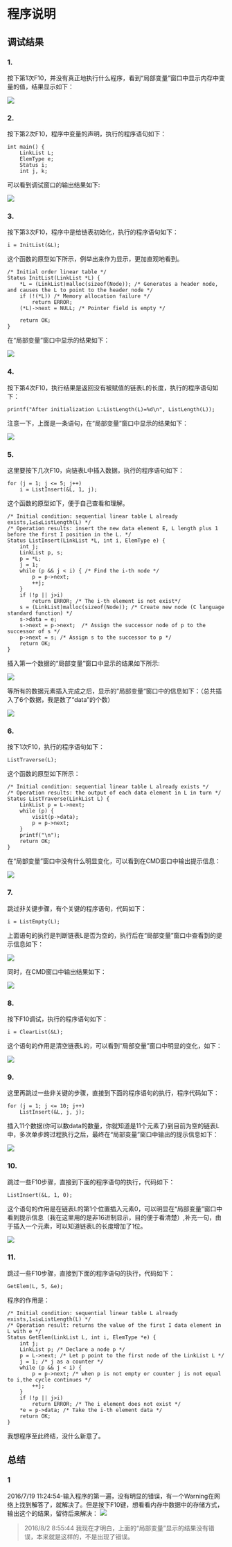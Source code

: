 # 程序说明 #
## 调试结果 ##
### 1. ###
按下第1次F10，并没有真正地执行什么程序，看到“局部变量”窗口中显示内存中变量的值，结果显示如下：

![](img/bug2.png)
### 2. ###
按下第2次F10，程序中变量的声明，执行的程序语句如下：

    int main() {
    	LinkList L;
    	ElemType e;
    	Status i;
    	int j, k;

可以看到调试窗口的输出结果如下:

![](img/bug3.png)
### 3. ###
按下第3次F10，程序中是给链表初始化，执行的程序语句如下：

	i = InitList(&L);

这个函数的原型如下所示，例举出来作为显示，更加直观地看到。

    /* Initial order linear table */
    Status InitList(LinkList *L) {
    	*L = (LinkList)malloc(sizeof(Node)); /* Generates a header node, and causes the L to point to the header node */
    	if (!(*L)) /* Memory allocation failure */
    		return ERROR;
    	(*L)->next = NULL; /* Pointer field is empty */
    
    	return OK;
    }
    

在“局部变量”窗口中显示的结果如下：

![](img/bug4.png)
### 4. ###
按下第4次F10，执行结果是返回没有被赋值的链表L的长度，执行的程序语句如下：

	printf("After initialization L:ListLength(L)=%d\n", ListLength(L));

注意一下，上面是一条语句，在“局部变量”窗口中显示的结果如下：

![](img/bug5.png)

### 5. ###
这里要按下几次F10，向链表L中插入数据，执行的程序语句如下：

	for (j = 1; j <= 5; j++)
		i = ListInsert(&L, 1, j);

这个函数的原型如下，便于自己查看和理解。

    /* Initial condition: sequential linear table L already exists,1≤i≤ListLength(L) */
    /* Operation results: insert the new data element E, L length plus 1 before the first I position in the L. */
    Status ListInsert(LinkList *L, int i, ElemType e) {
    	int j;
    	LinkList p, s;
    	p = *L;
    	j = 1;
    	while (p && j < i) { /* Find the i-th node */
    		p = p->next;
    		++j;
    	}
    	if (!p || j>i)
    		return ERROR; /* The i-th element is not exist*/
    	s = (LinkList)malloc(sizeof(Node)); /* Create new node (C language standard function) */
    	s->data = e;
    	s->next = p->next;	/* Assign the successor node of p to the successor of s */
    	p->next = s; /* Assign s to the successor to p */
    	return OK;
    }

插入第一个数据的“局部变量”窗口中显示的结果如下所示:

![](img/bug6.png)

等所有的数据元素插入完成之后，显示的”局部变量“窗口中的信息如下：（总共插入了6个数据，我是数了“data”的个数）

![](img/bug7.png)

### 6. ###
按下1次F10，执行的程序语句如下：

	ListTraverse(L);

这个函数的原型如下所示：

    /* Initial condition: sequential linear table L already exists */
    /* Operation results: the output of each data element in L in turn */
    Status ListTraverse(LinkList L) {
    	LinkList p = L->next;
    	while (p) {
    		visit(p->data);
    		p = p->next;
    	}
    	printf("\n");
    	return OK;
    }

在“局部变量”窗口中没有什么明显变化，可以看到在CMD窗口中输出提示信息：

![](img/bug8.png)

### 7. ###
跳过非关键步骤，有个关键的程序语句，代码如下：

	i = ListEmpty(L);

上面语句的执行是判断链表L是否为空的，执行后在“局部变量”窗口中查看到的提示信息如下：

![](img/bug9.png)

同时，在CMD窗口中输出结果如下：

![](img/bug10.png)

### 8. ###
按下F10调试，执行的程序语句如下：

	i = ClearList(&L);

这个语句的作用是清空链表L的，可以看到“局部变量”窗口中明显的变化，如下：

![](img/bug11.png)

### 9. ###
这里再跳过一些非关键的步骤，直接到下面的程序语句的执行，程序代码如下：

	for (j = 1; j <= 10; j++)
		ListInsert(&L, j, j);

插入11个数据(你可以数data的数量，你就知道是11个元素了)到目前为空的链表L中，多次单步跨过程执行之后，最终在“局部变量”窗口中输出的提示信息如下：

![](img/bug12.png)

### 10. ###
跳过一些F10步骤，直接到下面的程序语句的执行，代码如下：

	ListInsert(&L, 1, 0);

这个语句的作用是在链表L的第1个位置插入元素0，可以明显在“局部变量”窗口中看到提示信息（我在这里用的是非16进制显示，目的便于看清楚）,补充一句，由于插入一个元素，可以知道链表L的长度增加了1位。

![](img/bug13.png)

### 11. ###
跳过一些F10步骤，直接到下面的程序语句的执行，代码如下：

	GetElem(L, 5, &e);

程序的作用是：

    /* Initial condition: sequential linear table L already exists,1≤i≤ListLength(L) */
    /* Operation result: returns the value of the first I data element in L with e */
    Status GetElem(LinkList L, int i, ElemType *e) {
    	int j;
    	LinkList p; /* Declare a node p */
    	p = L->next; /* Let p point to the first node of the LinkList L */
    	j = 1; /* j as a counter */
    	while (p && j < i) {
    		p = p->next; /* when p is not empty or counter j is not equal to i,the cycle continues */
    		++j;
    	}
    	if (!p || j>i)
    		return ERROR; /* The i element does not exist */
    	*e = p->data; /* Take the i-th element data */
    	return OK;
    }

我想程序至此终结，没什么新意了。

## 总结 ##
### 1 ###
2016/7/19 11:24:54-输入程序的第一遍，没有明显的错误，有一个Warning在网络上找到解答了，就解决了。但是按下F10键，想看看内存中数据中的存储方式，输出这个的结果，留待后来解决：
![](img/bug1.png)

>2016/8/2 8:55:44 我现在才明白，上面的“局部变量”显示的结果没有错误，本来就是这样的，不是出现了错误。



